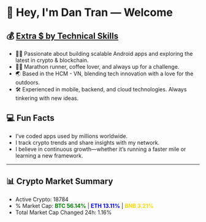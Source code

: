 # 👋 Hey, I'm Dan Tran — Welcome

## 💰 <a href="https://dantech.academy" target="_blank">Extra $ by Technical Skills</a>

- 🧑‍💻 Passionate about building scalable Android apps and exploring the latest in crypto & blockchain.
- 🏃‍♂️ Marathon runner, coffee lover, and always up for a challenge.
- 🌏 Based in the HCM - VN, blending tech innovation with a love for the outdoors.
- 🛠️ Experienced in mobile, backend, and cloud technologies. Always tinkering with new ideas.

## 💻 Fun Facts

- I’ve coded apps used by millions worldwide.
- I track crypto trends and share insights with my network.
- I believe in continuous growth—whether it’s running a faster mile or learning a new framework.

---

## 📊 Crypto Market Summary

- Active Crypto: 18784
- % Market Cap: <span style="color: green; font-weight: bold;">BTC 56.14%</span> | <span style="color: blue; font-weight: bold;">ETH 13.11%</span> | <span style="color: gold; font-weight: bold;">BNB 3.21%</span>
- Total Market Cap Changed 24h: 1.16%
